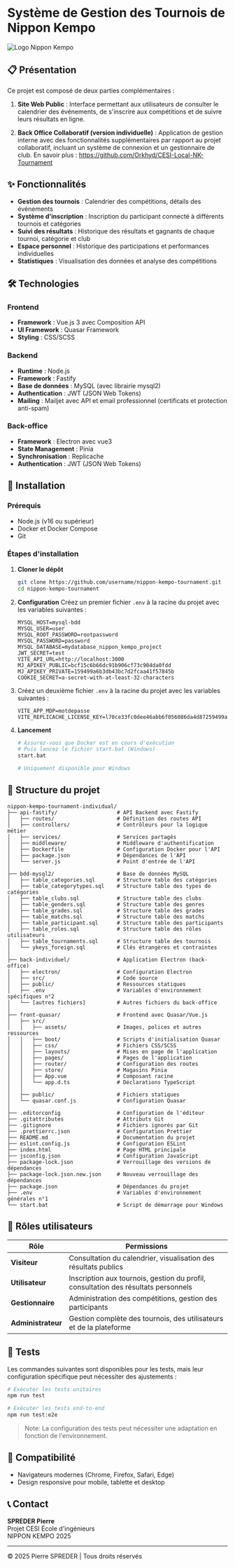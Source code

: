 # Système de Gestion des Tournois de Nippon Kempo

![Logo Nippon Kempo](./front-quasar/src/assets/logo.png)

## 📋 Présentation

Ce projet est composé de deux parties complémentaires :

1. **Site Web Public** : Interface permettant aux utilisateurs de consulter le calendrier des événements, de s'inscrire aux compétitions et de suivre leurs résultats en ligne.

2. **Back Office Collaboratif (version individuelle)** : Application de gestion interne avec des fonctionnalités supplémentaires par rapport au projet collaboratif, incluant un système de connexion et un gestionnaire de club.
En savoir plus : https://github.com/Orkhyd/CESI-Local-NK-Tournament

## ✨ Fonctionnalités

- **Gestion des tournois** : Calendrier des compétitions, détails des événements
- **Système d'inscription** : Inscription du participant connecté à différents tournois et catégories
- **Suivi des résultats** : Historique des résultats et gagnants de chaque tournoi, catégorie et club
- **Espace personnel** : Historique des participations et performances individuelles
- **Statistiques** : Visualisation des données et analyse des compétitions

## 🛠️ Technologies

### Frontend
- **Framework** : Vue.js 3 avec Composition API
- **UI Framework** : Quasar Framework
- **Styling** : CSS/SCSS

### Backend
- **Runtime** : Node.js
- **Framework** : Fastify
- **Base de données** : MySQL (avec librairie mysql2)
- **Authentication** : JWT (JSON Web Tokens)
- **Mailing** : Mailjet avec API et email professionnel (certificats et protection anti-spam)

### Back-office
- **Framework** : Electron avec vue3
- **State Management** : Pinia
- **Synchronisation** : Replicache
- **Authentication** : JWT (JSON Web Tokens)

## 🚀 Installation

### Prérequis
- Node.js (v16 ou supérieur)
- Docker et Docker Compose
- Git

### Étapes d'installation

1. **Cloner le dépôt**
   ```bash
   git clone https://github.com/username/nippon-kempo-tournament.git
   cd nippon-kempo-tournament
   ```

2. **Configuration**
   Créez un premier fichier `.env` à la racine du projet avec les variables suivantes :
   ```
   MYSQL_HOST=mysql-bdd
   MYSQL_USER=user
   MYSQL_ROOT_PASSWORD=rootpassword
   MYSQL_PASSWORD=password
   MYSQL_DATABASE=mydatabase_nippon_kempo_project
   JWT_SECRET=test
   VITE_API_URL=http://localhost:3000
   MJ_APIKEY_PUBLIC=bcf15c6b66dc91b906cf73c904da0fdd
   MJ_APIKEY_PRIVATE=159499a6b3db43bc7d2fcaa41f57845b
   COOKIE_SECRET=a-secret-with-at-least-32-characters
   ```
3. Créez un deuxième fichier `.env` à la racine du projet avec les variables suivantes :
   ```
   VITE_APP_MDP=motdepasse
   VITE_REPLICACHE_LICENSE_KEY=l70ce33fc0dee46abb6f056086da4d87259499a6b3db43bc7d2fcaa41f57845b
   ```

4. **Lancement**
   ```bash
   # Assurez-vous que Docker est en cours d'exécution
   # Puis lancez le fichier start.bat (Windows)
   start.bat
   
   # Uniquement disponible pour Windows
   ```

## 📁 Structure du projet

```
nippon-kempo-tournament-individual/
├── api-fastify/                   # API Backend avec Fastify
│   ├── routes/                    # Définition des routes API
│   ├── controllers/               # Contrôleurs pour la logique métier
│   ├── services/                  # Services partagés
│   ├── middleware/                # Middleware d'authentification
│   ├── Dockerfile                 # Configuration Docker pour l'API
│   ├── package.json               # Dépendances de l'API
│   └── server.js                  # Point d'entrée de l'API
│
├── bdd-mysql2/                    # Base de données MySQL
│   ├── table_categories.sql       # Structure table des catégories
│   ├── table_categorytypes.sql    # Structure table des types de catégories
│   ├── table_clubs.sql            # Structure table des clubs
│   ├── table_genders.sql          # Structure table des genres
│   ├── table_grades.sql           # Structure table des grades
│   ├── table_matchs.sql           # Structure table des matchs
│   ├── table_participant.sql      # Structure table des participants
│   ├── table_roles.sql            # Structure table des rôles utilisateurs
│   ├── table_tournaments.sql      # Structure table des tournois
│   └── ykeys_foreign.sql          # Clés étrangères et contraintes
│
├── back-individuel/               # Application Electron (back-office)
│   ├── electron/                  # Configuration Electron
│   ├── src/                       # Code source
│   ├── public/                    # Ressources statiques
│   ├── .env                       # Variables d'environnement spécifiques n°2
│   └── [autres fichiers]          # Autres fichiers du back-office
│
├── front-quasar/                  # Frontend avec Quasar/Vue.js
│   ├── src/
│   │   ├── assets/                # Images, polices et autres ressources
│   │   ├── boot/                  # Scripts d'initialisation Quasar
│   │   ├── css/                   # Fichiers CSS/SCSS
│   │   ├── layouts/               # Mises en page de l'application
│   │   ├── pages/                 # Pages de l'application
│   │   ├── router/                # Configuration des routes
│   │   ├── store/                 # Magasins Pinia
│   │   ├── App.vue                # Composant racine
│   │   └── app.d.ts               # Déclarations TypeScript
│   │
│   ├── public/                    # Fichiers statiques
│   └── quasar.conf.js             # Configuration Quasar
│
├── .editorconfig                  # Configuration de l'éditeur
├── .gitattributes                 # Attributs Git
├── .gitignore                     # Fichiers ignorés par Git
├── .prettierrc.json               # Configuration Prettier
├── README.md                      # Documentation du projet
├── eslint.config.js               # Configuration ESLint
├── index.html                     # Page HTML principale
├── jsconfig.json                  # Configuration JavaScript
├── package-lock.json              # Verrouillage des versions de dépendances
├── package-lock.json.new.json     # Nouveau verrouillage des dépendances
├── package.json                   # Dépendances du projet
├── .env                           # Variables d'environnement générales n°1
└── start.bat                      # Script de démarrage pour Windows
```

## 👥 Rôles utilisateurs

| Rôle | Permissions |
|------|-------------|
| **Visiteur** | Consultation du calendrier, visualisation des résultats publics |
| **Utilisateur** | Inscription aux tournois, gestion du profil, consultation des résultats personnels |
| **Gestionnaire** | Administration des compétitions, gestion des participants |
| **Administrateur** | Gestion complète des tournois, des utilisateurs et de la plateforme |

## 🧪 Tests

Les commandes suivantes sont disponibles pour les tests, mais leur configuration spécifique peut nécessiter des ajustements :

```bash
# Exécuter les tests unitaires
npm run test

# Exécuter les tests end-to-end
npm run test:e2e
```

> Note: La configuration des tests peut nécessiter une adaptation en fonction de l'environnement.

## 📱 Compatibilité

- Navigateurs modernes (Chrome, Firefox, Safari, Edge)
- Design responsive pour mobile, tablette et desktop

## 📞 Contact

**SPREDER Pierre**  
Projet CESI École d'ingénieurs  
NIPPON KEMPO 2025

---

&copy; 2025 Pierre SPREDER | Tous droits réservés
